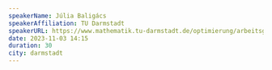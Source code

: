 ```yaml
---
speakerName: Júlia Baligács
speakerAffiliation: TU Darmstadt
speakerURL: https://www.mathematik.tu-darmstadt.de/optimierung/arbeitsgruppe_optimierung/personen_1/personendetails/julia_baligacs.en.jsp
date: 2023-11-03 14:15
duration: 30
city: darmstadt
---
```

